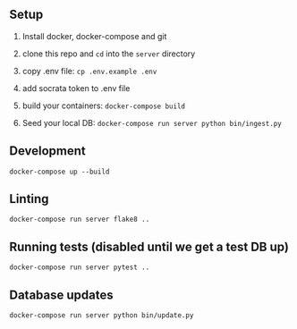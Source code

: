 

## Setup

1. Install docker, docker-compose and git

2. clone this repo and `cd` into the `server` directory

3. copy .env file: `cp .env.example .env`

4. add socrata token to .env file

5. build your containers: `docker-compose build`

6. Seed your local DB: `docker-compose run server python bin/ingest.py`


## Development
```
docker-compose up --build
```

## Linting
```
docker-compose run server flake8 ..
```

## Running tests (disabled until we get a test DB up)
```
docker-compose run server pytest ..
```

## Database updates
```
docker-compose run server python bin/update.py
```
